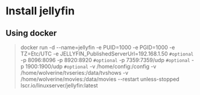 # Install jellyfin

## Using docker

> docker run -d   --name=jellyfin   -e PUID=1000   -e PGID=1000   -e TZ=Etc/UTC   -e JELLYFIN_PublishedServerUrl=192.168.1.50 `#optional`   -p 8096:8096   -p 8920:8920 `#optional`   -p 7359:7359/udp `#optional`   -p 1900:1900/udp `#optional`   -v /home/config:/config   -v /home/wolverine/tvseries:/data/tvshows   -v /home/wolverine/movies:/data/movies   --restart unless-stopped   lscr.io/linuxserver/jellyfin:latest